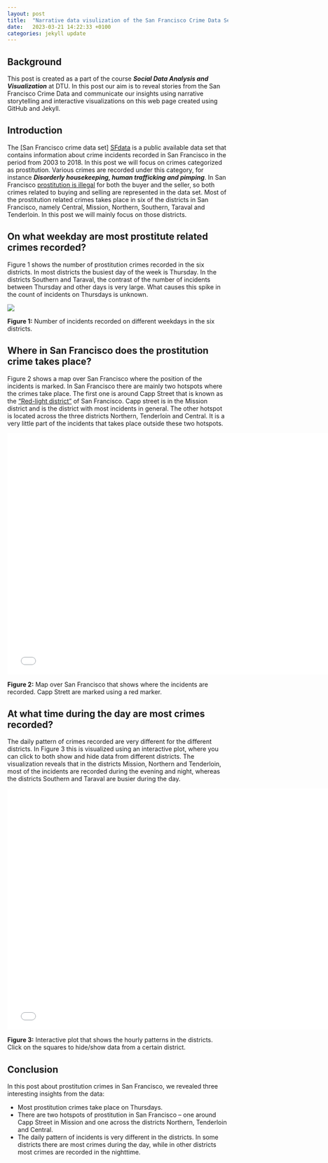 ```yaml
---
layout: post
title:  "Narrative data visulization of the San Francisco Crime Data Set"
date:   2023-03-21 14:22:33 +0100
categories: jekyll update
---
```


## Background
This post is created as a part of the course ***Social Data Analysis and Visualization*** at DTU. In this post our aim is to reveal stories from the San Francisco Crime Data and communicate our insights using narrative storytelling and interactive visualizations on this web page created using GitHub and Jekyll. 

## Introduction
The [San Francisco crime data set] [SFdata] is a public available data set that contains information about crime incidents recorded in San Francisco in the period from 2003 to 2018. In this post we will focus on crimes categorized as prostitution. Various crimes are recorded under this category, for instance  ***Disorderly housekeeping, human trafficking and pimping***. In San Francisco  [prostitution is illegal][wiki] for both the buyer and the seller, so both crimes related to buying and selling are represented in the data set. Most of the prostitution related crimes takes place in six of the districts in San Francisco, namely Central, Mission, Northern, Southern, Taraval and Tenderloin. In this post we will mainly focus on those districts. 

## On what weekday are most prostitute related crimes recorded? 
Figure 1 shows the number of prostitution crimes recorded in the six districts. In most districts the busiest day of the week is Thursday. In the districts Southern and Taraval, the contrast of the number of incidents between Thursday and other days is very large. What causes this spike in the count of incidents on Thursdays is unknown.


<img src="{{site.baseurl}}/assets/images/barplot2.png">

**Figure 1:** Number of incidents recorded on different weekdays in the six districts.

## Where in San Francisco does the prostitution crime takes place?
Figure 2 shows a map over San Francisco where the position of the incidents is marked. In San Francisco there are mainly two hotspots where the crimes take place. The first one is around Capp Street that is known as the [“Red-light district”][rl] of San Francisco. Capp street is in the Mission district and is the district with most incidents in general. The other hotspot is located across the three districts Northern, Tenderloin and Central. It is a very little part of the incidents that takes place outside these two hotspots.


<embed 
       type="text/html" 
       src="{{site.baseurl}}/assets/images/map.html"
       width="750"
       height="550"
       >
</embed>

**Figure 2:** Map over San Francisco that shows where the incidents are recorded. Capp Strett are marked using a red marker. 

## At what time during the day are most crimes recorded?
The daily pattern of crimes recorded are very different for the different districts. In Figure 3 this is visualized using an interactive plot, where you can click to both show and hide data from different districts. The visualization reveals that in the districts Mission, Northern and Tenderloin, most of the incidents are recorded during the evening and night, whereas the districts Southern and Taraval are busier during the day. 

<embed 
       type="text/html" 
       src="{{site.baseurl}}/assets/images/bokehfigure.html"
       width="750"
       height="550"
       >
</embed>

**Figure 3:** Interactive plot that shows the hourly patterns in the districts. Click on the squares to hide/show data from a certain district.

## Conclusion
In this post about prostitution crimes in San Francisco, we revealed three interesting insights from the data: 
* Most prostitution crimes take place on Thursdays.
* There are two hotspots of prostitution in San Francisco – one around Capp Street in Mission and one across the districts Northern, Tenderloin and Central.
* The daily pattern of incidents is very different in the districts. In some districts there are most crimes during the day, while in other districts most crimes are recorded in the nighttime. 


[SFdata]: https://data.sfgov.org/browse?category=Public+Safety
[wiki]: https://en.wikipedia.org/wiki/Prostitution_in_California 
[rl]: https://www.sfchronicle.com/sf/article/sex-workers-capp-street-17774301.php 

